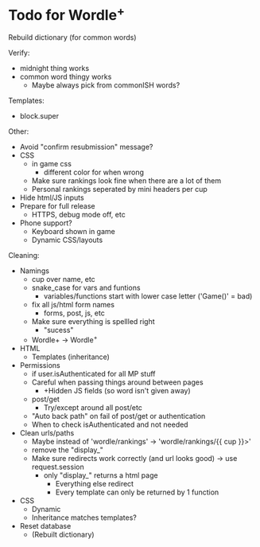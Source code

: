 # Todo for Wordle<sup>+</sup>

Rebuild dictionary (for common words)

Verify:
- midnight thing works
- common word thingy works
    - Maybe always pick from commonISH words?

Templates:
- block.super

Other:
- Avoid "confirm resubmission" message?
- CSS
    - in game css
        - different color for when wrong
    - Make sure rankings look fine when there are a lot of them
    - Personal rankings seperated by mini headers per cup
- Hide html/JS inputs
- Prepare for full release
    - HTTPS, debug mode off, etc
- Phone support?
    - Keyboard shown in game
    - Dynamic CSS/layouts

Cleaning:
- Namings
    - cup over name, etc
    - snake_case for vars and funtions
        - variables/functions start with lower case letter ('Game()' = bad)
    - fix all js/html form names
        - forms, post, js, etc
    - Make sure everything is spellled right
        - "sucess"
    - Wordle+ -> Wordle<sup>+</sup>
- HTML
    - Templates (inheritance)
- Permissions
    - if user.isAuthenticated for all MP stuff
    - Careful when passing things around between pages
        - +Hidden JS fields (so word isn't given away)
    - post/get
        - Try/except around all post/etc
    - "Auto back path" on fail of post/get or authentication
    - When to check isAuthenticated and not needed
- Clean urls/paths
    - Maybe instead of 'wordle/rankings' -> 'wordle/rankings/{{ cup }}>'
    - remove the "display_"
    - Make sure redirects work correctly (and url looks good) -> use request.session
        - only "display_" returns a html page
            - Everything else redirect
            - Every template can only be returned by 1 function
- CSS
    - Dynamic
    - Inheritance matches templates?
- Reset database
    - (Rebuilt dictionary)